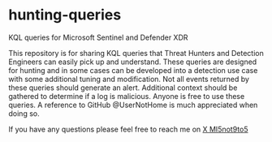 # hunting-queries
KQL queries for Microsoft Sentinel and Defender XDR

This repository is for sharing KQL queries that Threat Hunters and Detection Engineers can easily pick up and understand. These queries are designed for hunting and in some cases can be developed into a detection use case with some additional tuning and modification. Not all events returned by these queries should generate an alert. Additional context should be gathered to determine if a log is malicious. Anyone is free to use these queries. A reference to GitHub @UserNotHome is much appreciated when doing so.

If you have any questions please feel free to reach me on [X MI5not9to5](https://x.com/MI5not9to5)
